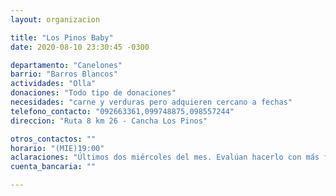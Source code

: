 ```yaml
---
layout: organizacion

title: "Los Pinos Baby"
date: 2020-08-10 23:30:45 -0300

departamento: "Canelones"
barrio: "Barros Blancos"
actividades: "Olla"
donaciones: "Todo tipo de donaciones"
necesidades: "carne y verduras pero adquieren cercano a fechas"
telefono_contacto: "092663361,099748875,098557244"
direccion: "Ruta 8 km 26 - Cancha Los Pinos"

otros_contactos: ""
horario: "(MIE)19:00"
aclaraciones: "Últimos dos miércoles del mes. Evalúan hacerlo con más frecuencia. Me contacté con 092 663 361"
cuenta_bancaria: ""

---
```

